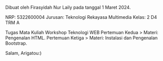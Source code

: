 Dibuat oleh Firasyidah Nur Laily pada tanggal 1 Maret 2024.

NRP: 5322600004
Jurusan: Teknologi Rekayasa Multimedia
Kelas: 2 D4 TRM A

Tugas Mata Kuliah Workshop Teknologi WEB 
Pertemuan Kedua > Materi: Pengenalan HTML.
Pertemuan Ketiga > Materi: Instalasi dan Pengenalan Bootstrap.

Salam, Arigatou:)
